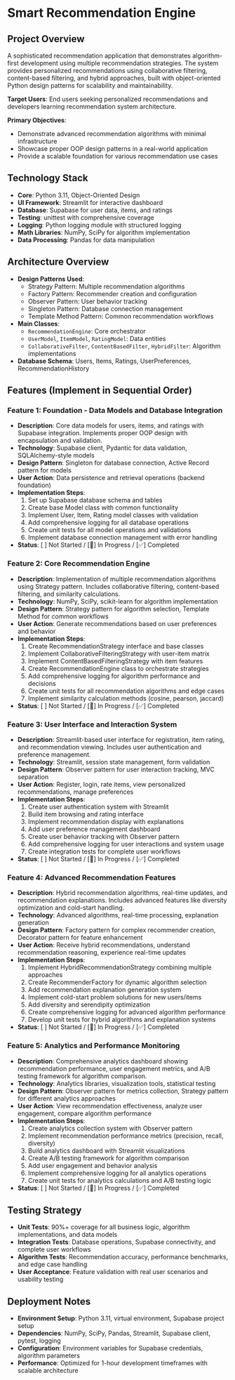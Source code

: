 # Smart Recommendation Engine

## Project Overview
A sophisticated recommendation application that demonstrates algorithm-first development using multiple recommendation strategies. The system provides personalized recommendations using collaborative filtering, content-based filtering, and hybrid approaches, built with object-oriented Python design patterns for scalability and maintainability.

**Target Users**: End users seeking personalized recommendations and developers learning recommendation system architecture.

**Primary Objectives**: 
- Demonstrate advanced recommendation algorithms with minimal infrastructure
- Showcase proper OOP design patterns in a real-world application
- Provide a scalable foundation for various recommendation use cases

## Technology Stack
- **Core**: Python 3.11, Object-Oriented Design
- **UI Framework**: Streamlit for interactive dashboard
- **Database**: Supabase for user data, items, and ratings
- **Testing**: unittest with comprehensive coverage
- **Logging**: Python logging module with structured logging
- **Math Libraries**: NumPy, SciPy for algorithm implementation
- **Data Processing**: Pandas for data manipulation

## Architecture Overview
- **Design Patterns Used**: 
  - Strategy Pattern: Multiple recommendation algorithms
  - Factory Pattern: Recommender creation and configuration
  - Observer Pattern: User behavior tracking
  - Singleton Pattern: Database connection management
  - Template Method Pattern: Common recommendation workflows
- **Main Classes**: 
  - `RecommendationEngine`: Core orchestrator
  - `UserModel`, `ItemModel`, `RatingModel`: Data entities
  - `CollaborativeFilter`, `ContentBasedFilter`, `HybridFilter`: Algorithm implementations
- **Database Schema**: Users, Items, Ratings, UserPreferences, RecommendationHistory

## Features (Implement in Sequential Order)

### Feature 1: Foundation - Data Models and Database Integration
- **Description**: Core data models for users, items, and ratings with Supabase integration. Implements proper OOP design with encapsulation and validation.
- **Technology**: Supabase client, Pydantic for data validation, SQLAlchemy-style models
- **Design Pattern**: Singleton for database connection, Active Record pattern for models
- **User Action**: Data persistence and retrieval operations (backend foundation)
- **Implementation Steps**: 
  1. Set up Supabase database schema and tables
  2. Create base Model class with common functionality
  3. Implement User, Item, Rating model classes with validation
  4. Add comprehensive logging for all database operations
  5. Create unit tests for all model operations and validations
  6. Implement database connection management with error handling
- **Status**: [ ] Not Started / [🔄] In Progress / [✅] Completed

### Feature 2: Core Recommendation Engine
- **Description**: Implementation of multiple recommendation algorithms using Strategy pattern. Includes collaborative filtering, content-based filtering, and similarity calculations.
- **Technology**: NumPy, SciPy, scikit-learn for algorithm implementation
- **Design Pattern**: Strategy pattern for algorithm selection, Template Method for common workflows
- **User Action**: Generate recommendations based on user preferences and behavior
- **Implementation Steps**: 
  1. Create RecommendationStrategy interface and base classes
  2. Implement CollaborativeFilteringStrategy with user-item matrix
  3. Implement ContentBasedFilteringStrategy with item features
  4. Create RecommendationEngine class to orchestrate strategies
  5. Add comprehensive logging for algorithm performance and decisions
  6. Create unit tests for all recommendation algorithms and edge cases
  7. Implement similarity calculation methods (cosine, pearson, jaccard)
- **Status**: [ ] Not Started / [🔄] In Progress / [✅] Completed

### Feature 3: User Interface and Interaction System
- **Description**: Streamlit-based user interface for registration, item rating, and recommendation viewing. Includes user authentication and preference management.
- **Technology**: Streamlit, session state management, form validation
- **Design Pattern**: Observer pattern for user interaction tracking, MVC separation
- **User Action**: Register, login, rate items, view personalized recommendations, manage preferences
- **Implementation Steps**: 
  1. Create user authentication system with Streamlit
  2. Build item browsing and rating interface
  3. Implement recommendation display with explanations
  4. Add user preference management dashboard
  5. Create user behavior tracking with Observer pattern
  6. Add comprehensive logging for user interactions and system usage
  7. Create integration tests for complete user workflows
- **Status**: [ ] Not Started / [🔄] In Progress / [✅] Completed

### Feature 4: Advanced Recommendation Features
- **Description**: Hybrid recommendation algorithms, real-time updates, and recommendation explanations. Includes advanced features like diversity optimization and cold-start handling.
- **Technology**: Advanced algorithms, real-time processing, explanation generation
- **Design Pattern**: Factory pattern for complex recommender creation, Decorator pattern for feature enhancement
- **User Action**: Receive hybrid recommendations, understand recommendation reasoning, experience real-time updates
- **Implementation Steps**: 
  1. Implement HybridRecommendationStrategy combining multiple approaches
  2. Create RecommenderFactory for dynamic algorithm selection
  3. Add recommendation explanation generation system
  4. Implement cold-start problem solutions for new users/items
  5. Add diversity and serendipity optimization
  6. Create comprehensive logging for advanced algorithm performance
  7. Develop unit tests for hybrid algorithms and explanation systems
- **Status**: [ ] Not Started / [🔄] In Progress / [✅] Completed

### Feature 5: Analytics and Performance Monitoring
- **Description**: Comprehensive analytics dashboard showing recommendation performance, user engagement metrics, and A/B testing framework for algorithm comparison.
- **Technology**: Analytics libraries, visualization tools, statistical testing
- **Design Pattern**: Observer pattern for metrics collection, Strategy pattern for different analytics approaches
- **User Action**: View recommendation effectiveness, analyze user engagement, compare algorithm performance
- **Implementation Steps**: 
  1. Create analytics collection system with Observer pattern
  2. Implement recommendation performance metrics (precision, recall, diversity)
  3. Build analytics dashboard with Streamlit visualizations
  4. Create A/B testing framework for algorithm comparison
  5. Add user engagement and behavior analysis
  6. Implement comprehensive logging for all analytics operations
  7. Create unit tests for analytics calculations and A/B testing logic
- **Status**: [ ] Not Started / [🔄] In Progress / [✅] Completed

## Testing Strategy
- **Unit Tests**: 90%+ coverage for all business logic, algorithm implementations, and data models
- **Integration Tests**: Database operations, Supabase connectivity, and complete user workflows
- **Algorithm Tests**: Recommendation accuracy, performance benchmarks, and edge case handling
- **User Acceptance**: Feature validation with real user scenarios and usability testing

## Deployment Notes
- **Environment Setup**: Python 3.11, virtual environment, Supabase project setup
- **Dependencies**: NumPy, SciPy, Pandas, Streamlit, Supabase client, pytest, logging
- **Configuration**: Environment variables for Supabase credentials, algorithm parameters
- **Performance**: Optimized for 1-hour development timeframes with scalable architecture